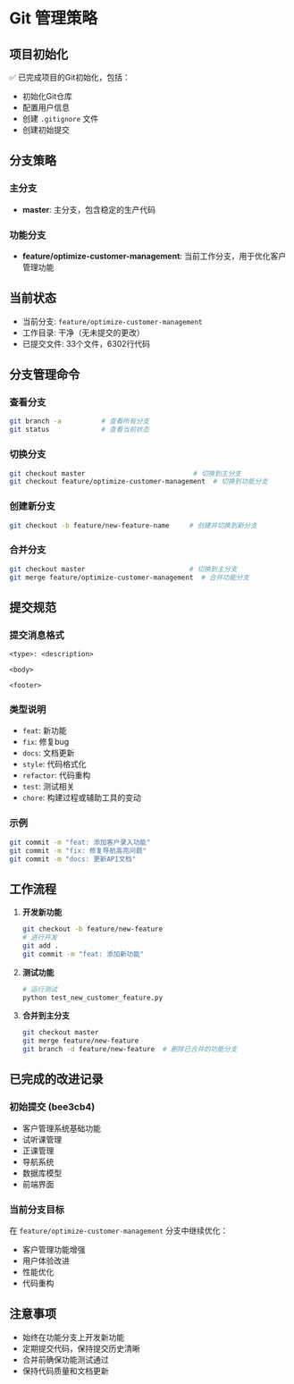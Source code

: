 # Git 管理策略

## 项目初始化
✅ 已完成项目的Git初始化，包括：
- 初始化Git仓库
- 配置用户信息
- 创建 `.gitignore` 文件
- 创建初始提交

## 分支策略

### 主分支
- **master**: 主分支，包含稳定的生产代码

### 功能分支
- **feature/optimize-customer-management**: 当前工作分支，用于优化客户管理功能

## 当前状态
- 当前分支: `feature/optimize-customer-management`
- 工作目录: 干净（无未提交的更改）
- 已提交文件: 33个文件，6302行代码

## 分支管理命令

### 查看分支
```bash
git branch -a          # 查看所有分支
git status             # 查看当前状态
```

### 切换分支
```bash
git checkout master                           # 切换到主分支
git checkout feature/optimize-customer-management  # 切换到功能分支
```

### 创建新分支
```bash
git checkout -b feature/new-feature-name     # 创建并切换到新分支
```

### 合并分支
```bash
git checkout master                          # 切换到主分支
git merge feature/optimize-customer-management  # 合并功能分支
```

## 提交规范

### 提交消息格式
```
<type>: <description>

<body>

<footer>
```

### 类型说明
- `feat`: 新功能
- `fix`: 修复bug
- `docs`: 文档更新
- `style`: 代码格式化
- `refactor`: 代码重构
- `test`: 测试相关
- `chore`: 构建过程或辅助工具的变动

### 示例
```bash
git commit -m "feat: 添加客户录入功能"
git commit -m "fix: 修复导航高亮问题"
git commit -m "docs: 更新API文档"
```

## 工作流程

1. **开发新功能**
   ```bash
   git checkout -b feature/new-feature
   # 进行开发
   git add .
   git commit -m "feat: 添加新功能"
   ```

2. **测试功能**
   ```bash
   # 运行测试
   python test_new_customer_feature.py
   ```

3. **合并到主分支**
   ```bash
   git checkout master
   git merge feature/new-feature
   git branch -d feature/new-feature  # 删除已合并的功能分支
   ```

## 已完成的改进记录

### 初始提交 (bee3cb4)
- 客户管理系统基础功能
- 试听课管理
- 正课管理
- 导航系统
- 数据库模型
- 前端界面

### 当前分支目标
在 `feature/optimize-customer-management` 分支中继续优化：
- 客户管理功能增强
- 用户体验改进
- 性能优化
- 代码重构

## 注意事项
- 始终在功能分支上开发新功能
- 定期提交代码，保持提交历史清晰
- 合并前确保功能测试通过
- 保持代码质量和文档更新